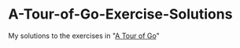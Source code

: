 # A-Tour-of-Go-Exercise-Solutions
My solutions to the exercises in "[A Tour of Go](https://tour.golang.org)" 
